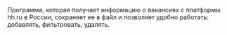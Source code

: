 Программа, которая получает информацию о вакансиях с платформы hh.ru в России, сохраняет ее в файл и позволяет удобно работать: добавлять, фильтровать, удалять.
